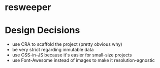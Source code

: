 # resweeper

# Design Decisions

* use CRA to scaffold the project (pretty obvious why)
* be very strict regarding inmutable data
* use CSS-in-JS because it's easier for small-size projects
* use Font-Awesome instead of images to make it resolution-agnostic